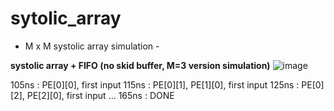 # sytolic_array

- M x M systolic array simulation -

**systolic array + FIFO (no skid buffer, M=3 version simulation)**
![image](https://github.com/seo459/sytolic_array/assets/72679290/a7484165-fad5-48b7-9c6e-a6c4c77edf20)

105ns : PE[0][0], first input
115ns : PE[0][1], PE[1][0], first input
125ns : PE[0][2], PE[2][0], first input
...
165ns : DONE
